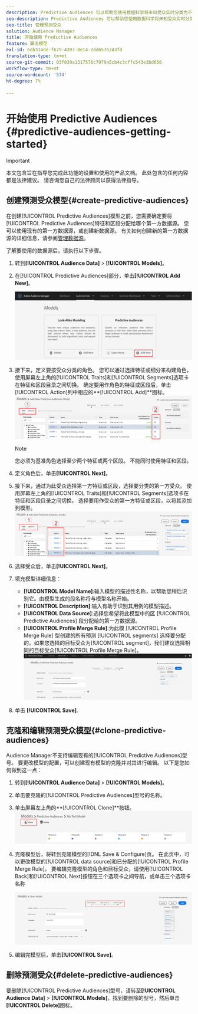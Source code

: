 ```yaml
---
description: Predictive Audiences 可以帮助您使用数据科学将未知受众实时分类为不同的角色。
seo-description: Predictive Audiences 可以帮助您使用数据科学将未知受众实时分类为不同的角色。
seo-title: 管理预测受众
solution: Audience Manager
title: 开始使用 Predictive Audiences
feature: 算法模型
exl-id: beb314de-f679-4397-8e14-2dd6576243fd
translation-type: tm+mt
source-git-commit: 03f039a1317576c7979a5cb4c3cffc543e3bd656
workflow-type: tm+mt
source-wordcount: '574'
ht-degree: 7%

---
```


# 开始使用 Predictive Audiences {#predictive-audiences-getting-started}

>[!IMPORTANT]
>本文包含旨在指导您完成此功能的设置和使用的产品文档。 此处包含的任何内容都是法律建议。 请咨询您自己的法律顾问以获得法律指导。

## 创建预测受众模型{#create-predictive-audiences}

在创建[!UICONTROL Predictive Audiences]模型之前，您需要确定要将[!UICONTROL Predictive Audiences]特征和区段分配给哪个第一方数据源。 您可以使用现有的第一方数据源，或创建新数据源。 有关如何创建新的第一方数据源的详细信息，请参阅[管理数据源](https://docs.adobe.com/content/help/en/audience-manager/user-guide/features/data-sources/manage-datasources.html)。

了解要使用的数据源后，请执行以下步骤。

1. 转到&#x200B;**[!UICONTROL Audience Data]** > **[!UICONTROL Models]**。
1. 在[!UICONTROL Predictive Audiences]部分，单击&#x200B;**[!UICONTROL Add New]**。

   ![smart-persona-add](assets/predictive-audiences-add.png)

1. 接下来，定义要按受众分类的角色。 您可以通过选择特征或细分来构建角色， 使用屏幕左上角的[!UICONTROL Traits]和[!UICONTROL Segments]选项卡在特征和区段目录之间切换。 确定要用作角色的特征或区段后，单击[!UICONTROL Action]列中相应的&#x200B;**[!UICONTROL Add]**图标。
   ![smart-persona-select-personas](assets/predictive-audiences-persona.png)
   >[!NOTE]
   >您必须为基准角色选择至少两个特征或两个区段。 不能同时使用特征和区段。
1. 定义角色后，单击&#x200B;**[!UICONTROL Next]**。
1. 接下来，通过为此受众选择第一方特征或区段，选择要分类的第一方受众。 使用屏幕左上角的[!UICONTROL Traits]和[!UICONTROL Segments]选项卡在特征和区段目录之间切换。 选择要用作受众的第一方特征或区段，以将其添加到模型。
   ![smart-persona-select-受众](assets/predictive-audiences-audience.png)
1. 选择受众后，单击&#x200B;**[!UICONTROL Next]**。
1. 填充模型详细信息：
   * **[!UICONTROL Model Name]**:输入模型的描述性名称，以帮助您稍后识别它。由模型生成的段名称将与模型名称开始。
   * **[!UICONTROL Description]**:输入有助于识别其用例的模型描述。
   * **[!UICONTROL Data Source]**:选择您希望将此模型中的区 [!UICONTROL Predictive Audiences] 段分配给的第一方数据源。
   * **[!UICONTROL Profile Merge Rule]**:为此模 [!UICONTROL Profile Merge Rule] 型创建的所有预测 [!UICONTROL segments] 选择要分配的。如果您选择的目标受众为[!UICONTROL segment]，我们建议选择相同的目标受众[!UICONTROL Profile Merge Rule]。
      ![预测受众保存](assets/predictive-audiences-save.png)
1. 单击 **[!UICONTROL Save]**.

## 克隆和编辑预测受众模型{#clone-predictive-audiences}

Audience Manager不支持编辑现有的[!UICONTROL Predictive Audiences]型号。 要更改模型的配置，可以创建现有模型的克隆并对其进行编辑。 以下是您如何做到这一点：

1. 转到&#x200B;**[!UICONTROL Audience Data]** > **[!UICONTROL Models]**。
2. 单击要克隆的[!UICONTROL Predictive Audiences]型号的名称。
3. 单击屏幕左上角的&#x200B;**[!UICONTROL Clone]**按钮。
   ![预测受众克隆](assets/predictive-audiences-clone.png)
4. 克隆模型后，将转到克隆模型的[!DNL Save & Configure]页。 在此页中，可以更改模型的[!UICONTROL data source]和已分配的[!UICONTROL Profile Merge Rule]。 要编辑克隆模型的角色和目标受众，请使用[!UICONTROL Back]和[!UICONTROL Next]按钮在三个选项卡之间导航，或单击三个选项卡名称

   ![预测受众 — 克隆 — 导航](assets/predictive-audiences-clone-navigate.png)

5. 编辑完模型后，单击&#x200B;**[!UICONTROL Save]**。

## 删除预测受众{#delete-predictive-audiences}

要删除[!UICONTROL Predictive Audiences]型号，请转至&#x200B;**[!UICONTROL Audience Data]** > **[!UICONTROL Models]**，找到要删除的型号，然后单击&#x200B;**[!UICONTROL Delete]**&#x200B;图标。
